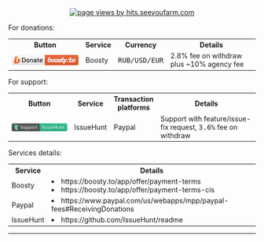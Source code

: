 
<p align="center">
  <a href="https://github.com/remittor/donate">
    <img src="https://hits.seeyoufarm.com/api/count/incr/badge.svg?url=https%3A%2F%2Fgithub.com%2Fremittor%2Fdonate&count_bg=%2379C83D&title_bg=%23555555&icon=&icon_color=%23E7E7E7&title=hits&edge_flat=false" valign="middle" alt="page views by hits.seeyoufarm.com" /></a>
</p>

For donations:

<table>
  <tr>
    <th>
      Button
    </th>
    <th>
      Service
    </th>
    <th>
      Currency
    </th>
    <th>
      Details
    </th>
  </tr>
  <tr>
    <td align="center">
      <a href="https://boosty.to/remittor"><img src="https://github.com/andry81-cache/gh-content-static-cache/raw/master/common/badges/donate/boosty-donate.svg" valign="middle" alt="boosty donate" /></a>
    </td>
    <td>
      Boosty
    </td>
    <td>
      <tt>RUB/USD/EUR</tt>
    </td>
    <td>
      2.8% fee on withdraw plus ~10% agency fee
    </td>
  </tr>
</table>


For support:

<table>
  <tr>
    <th>
      Button
    </th>
    <th>
      Service
    </th>
    <th>
      Transaction<br />platforms
    </th>
    <th>
      Details
    </th>
  </tr>
  <tr>
    <td align="center">
      <a href="https://oss.issuehunt.io/u/remittor"><img src="https://github.com/andry81-cache/gh-content-static-cache/raw/master/common/badges/support/issuehunt-support.svg" valign="middle" alt="issuehunt support" /></a>
    </td>
    <td>
      IssueHunt
    </td>
    <td>
      Paypal
    </td>
    <td>
      Support with feature/issue-fix request, <tt>3.6%</tt> fee on withdraw
    </td>
  </tr>
</table>

Services details:

<table>
  <tr>
    <th>
      Service
    </th>
    <th>
      Details
    </th>
  </tr>
  <tr>
    <td>
      Boosty
    </td>
    <td>
      <list>
        <li>https://boosty.to/app/offer/payment-terms</li>
        <li>https://boosty.to/app/offer/payment-terms-cis</li>
      </list>
    </td>
  </tr>
  <tr>
    <td>
      Paypal
    </td>
    <td>
      <list>
        <li>https://www.paypal.com/us/webapps/mpp/paypal-fees#ReceivingDonations</li>
      </list>
    </td>
  </tr>
  <tr>
    <td>
      IssueHunt
    </td>
    <td>
      <list>
        <li>https://github.com/IssueHunt/readme</li>
      </list>
    </td>
  </tr>
</table>

---
